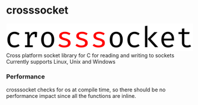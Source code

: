 # crosssocket
![crosssocket logo](crosssocket.png "crosssocket")  
Cross platform socket library for C for reading and writing to sockets  
Currently supports Linux, Unix and Windows

### Performance
crosssocket checks for os at compile time, so there should be no performance impact since all the functions are inline.
